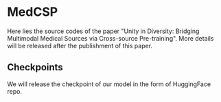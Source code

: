 # MedCSP
Here lies the source codes of the paper "Unity in Diversity: Bridging Multimodal Medical Sources via Cross-source Pre-training". More details will be released after the publishment of this paper.

## Checkpoints
We will release the checkpoint of our model in the form of HuggingFace repo. 
